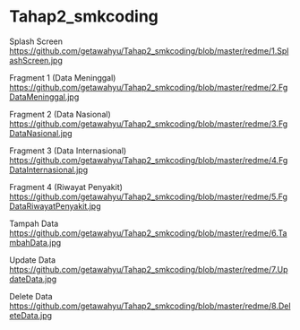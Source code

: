 # Tahap2_smkcoding

Splash Screen
https://github.com/getawahyu/Tahap2_smkcoding/blob/master/redme/1.SplashScreen.jpg

Fragment 1 (Data Meninggal)
https://github.com/getawahyu/Tahap2_smkcoding/blob/master/redme/2.FgDataMeninggal.jpg

Fragment 2 (Data Nasional)
https://github.com/getawahyu/Tahap2_smkcoding/blob/master/redme/3.FgDataNasional.jpg

Fragment 3 (Data Internasional)
https://github.com/getawahyu/Tahap2_smkcoding/blob/master/redme/4.FgDataInternasional.jpg

Fragment 4 (Riwayat Penyakit)
https://github.com/getawahyu/Tahap2_smkcoding/blob/master/redme/5.FgDataRiwayatPenyakit.jpg

Tampah Data
https://github.com/getawahyu/Tahap2_smkcoding/blob/master/redme/6.TambahData.jpg

Update Data
https://github.com/getawahyu/Tahap2_smkcoding/blob/master/redme/7.UpdateData.jpg

Delete Data
https://github.com/getawahyu/Tahap2_smkcoding/blob/master/redme/8.DeleteData.jpg

